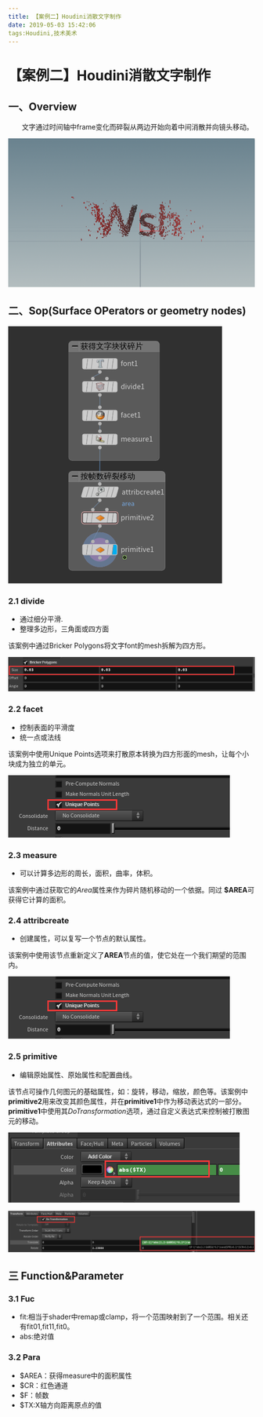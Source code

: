 ```yaml
---
title: 【案例二】Houdini消散文字制作
date: 2019-05-03 15:42:06
tags:Houdini,技术美术
---
```

# 【案例二】Houdini消散文字制作
## 一、Overview
&ensp;&ensp;&ensp;&ensp;文字通过时间轴中frame变化而碎裂从两边开始向着中间消散并向镜头移动。

![效果](【案例二】Houdini消散文字制作/效果.png)
## 二、Sop(Surface OPerators or geometry nodes)

![sops](【案例二】Houdini消散文字制作/sops.png)
### 2.1 divide
 - 通过细分平滑. 
 - 整理多边形，三角面或四方面
 
 该案例中通过Bricker Polygons将文字font的mesh拆解为四方形。

![sops](【案例二】Houdini消散文字制作/divide.png)
 ### 2.2 facet
 - 控制表面的平滑度
 - 统一点或法线
 
 该案例中使用Unique Points选项来打散原本转换为四方形面的mesh，让每个小块成为独立的单元。

![sops](【案例二】Houdini消散文字制作/facet.png)
 ### 2.3 measure
 - 可以计算多边形的周长，面积，曲率，体积。

 该案例中通过获取它的*Area*属性来作为碎片随机移动的一个依据。同过 **$AREA**可获得它计算的面积。
 ### 2.4 attribcreate
 - 创建属性，可以复写一个节点的默认属性。
 
 该案例中使用该节点重新定义了**AREA**节点的值，使它处在一个我们期望的范围内。

![sops](【案例二】Houdini消散文字制作/facet.png)
### 2.5 primitive
 - 编辑原始属性、原始属性和配置曲线。

该节点可操作几何图元的基础属性，如：旋转，移动，缩放，颜色等。该案例中**primitive2**用来改变其颜色属性，并在**primitive1**中作为移动表达式的一部分。**primitive1**中使用其*DoTransformation*选项，通过自定义表达式来控制被打散图元的移动。

![primitive2](【案例二】Houdini消散文字制作/primitive1.png)

![primitive2](【案例二】Houdini消散文字制作/primitive2.png)
## 三  Function&Parameter
### 3.1 Fuc
- fit:相当于shader中remap或clamp，将一个范围映射到了一个范围。相关还有fit01,fit11,fit0。
- abs:绝对值
### 3.2 Para
- $AREA：获得measure中的面积属性
- $CR：红色通道
- $F：帧数
- $TX:X轴方向距离原点的值


 